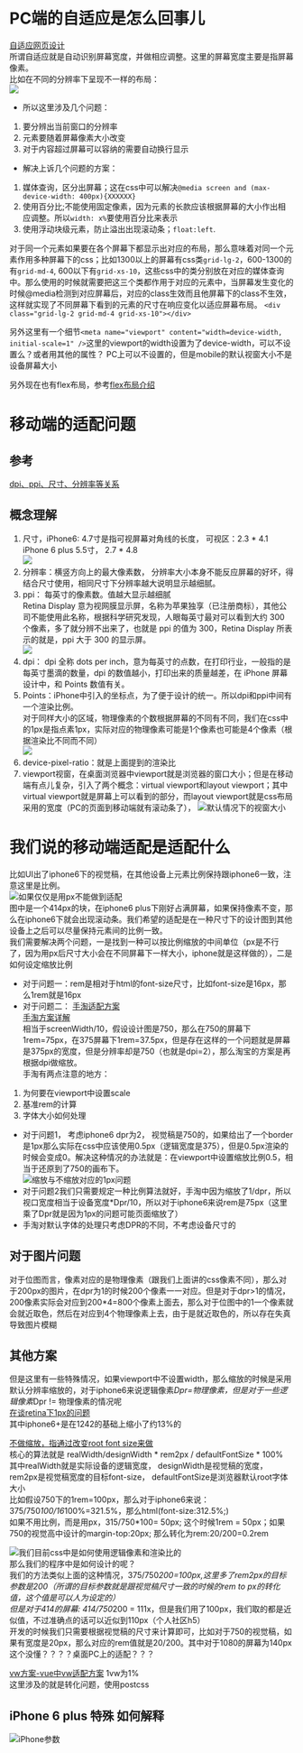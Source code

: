 # PC端的自适应是怎么回事儿  
[自适应网页设计](http://www.ruanyifeng.com/blog/2012/05/responsive_web_design.html)  
所谓自适应就是自动识别屏幕宽度，并做相应调整。这里的屏幕宽度主要是指屏幕像素。  
比如在不同的分辨率下呈现不一样的布局：  
![](https://github.com/Namicici/web-tech/blob/master/adaptive/images/response.png)   
* 所以这里涉及几个问题：  
1. 要分辨出当前窗口的分辨率  
2. 元素要随着屏幕像素大小改变  
3. 对于内容超过屏幕可以容纳的需要自动换行显示    
* 解决上诉几个问题的方案：  
1. 媒体查询，区分出屏幕；这在css中可以解决``@media screen and (max-device-width: 400px){XXXXXX}``
2. 使用百分比;不能使用固定像素，因为元素的长款应该根据屏幕的大小作出相应调整。所以``width: x%``要使用百分比来表示  
3. 使用浮动块级元素，防止溢出出现滚动条；``float:left``.  

对于同一个元素如果要在各个屏幕下都显示出对应的布局，那么意味着对同一个元素作用多种屏幕下的css；比如1300以上的屏幕有css类``grid-lg-2``，600-1300的有``grid-md-4``, 600以下有``grid-xs-10``，这些css中的类分别放在对应的媒体查询中。那么使用的时候就需要把这三个类都作用于对应的元素中，当屏幕发生变化的时候@media检测到对应屏幕后，对应的class生效而且他屏幕下的class不生效，这样就实现了不同屏幕下看到的元素的尺寸在响应变化以适应屏幕布局。 
``<div class="grid-lg-2 grid-md-4 grid-xs-10"></div>``   

另外这里有一个细节``<meta name="viewport" content="width=device-width, initial-scale=1" />``这里的viewport的width设置为了device-width，可以不设置么？或者用其他的属性？ PC上可以不设置的，但是mobile的默认视窗大小不是设备屏幕大小  

另外现在也有flex布局，参考[flex布局介绍](https://github.com/PawelLin/css-layout)  

# 移动端的适配问题  

## 参考  
[dpi、ppi、尺寸、分辨率等关系](http://www.cnblogs.com/liuwenbohhh/p/4522852.html)  

## 概念理解  
1. 尺寸，iPhone6: 4.7寸是指可视屏幕对角线的长度， 可视区：2.3 * 4.1  iPhone 6 plus 5.5寸， 2.7 * 4.8  
![](https://github.com/Namicici/web-tech/blob/master/adaptive/images/inch.png)  
2. 分辨率：横竖方向上的最大像素数， 分辨率大小本身不能反应屏幕的好坏，得结合尺寸使用，相同尺寸下分辨率越大说明显示越细腻。 
3. ppi： 每英寸的像素数。值越大显示越细腻  
Retina Display 意为视网膜显示屏，名称为苹果独享（已注册商标），其他公司不能使用此名称，根据科学研究发现，人眼每英寸最对可以看到大约 300 个像素，多了就分辨不出来了，也就是 ppi 的值为 300，Retina Display 所表示的就是，ppi 大于 300 的显示屏。  
![](https://github.com/Namicici/web-tech/blob/master/adaptive/images/retina.png)  
4. dpi： dpi 全称 dots per inch，意为每英寸的点数，在打印行业，一般指的是每英寸墨滴的数量，dpi 的数值越小，打印出来的质量越差，在 iPhone 屏幕设计中，和 Points 数值有关。 
5. Points：iPhone中引入的坐标点，为了便于设计的统一。所以dpi和ppi中间有一个渲染比例。  
对于同样大小的区域，物理像素的个数根据屏幕的不同有不同，我们在css中的1px是指点素1px，实际对应的物理像素可能是1个像素也可能是4个像素（根据渲染比不同而不同）  
![](https://github.com/Namicici/web-tech/blob/master/adaptive/images/points.png)  
6. device-pixel-ratio：就是上面提到的渲染比  
7. viewport视窗，在桌面浏览器中viewport就是浏览器的窗口大小；但是在移动端有点儿复杂，引入了两个概念：virtual viewport和layout viewport；其中virtual viewport就是屏幕上可以看到的部分，而layout viewport就是css布局采用的宽度（PC的页面到移动端就有滚动条了）， ![默认情况下的视窗大小](https://github.com/Namicici/web-tech/blob/master/adaptive/images/viewport.png)  

# 我们说的移动端适配是适配什么  
比如UI出了iphone6下的视觉稿，在其他设备上元素比例保持跟iphone6一致，注意这里是比例。  
![如果仅仅是用px不能做到适配](https://github.com/Namicici/web-tech/blob/master/adaptive/images/justPx.png)  
图中是一个414px的块，在iphone6 plus下刚好占满屏幕，如果保持像素不变，那么在iphone6下就会出现滚动条。我们希望的适配是在一种尺寸下的设计图到其他设备上之后可以尽量保持元素间的比例一致。    
我们需要解决两个问题，一是找到一种可以按比例缩放的中间单位（px是不行了，因为用px后尺寸大小会在不同屏幕下一样大小，iphone就是这样做的），二是如何设定缩放比例  
* 对于问题一：rem是相对于html的font-size尺寸，比如font-size是16px，那么1rem就是16px
* 对于问题二：
[手淘适配方案](https://github.com/amfe/article/issues/17)  
[手淘方案详解](http://div.io/topic/1092)  
相当于screenWidth/10，假设设计图是750，那么在750的屏幕下1rem=75px，在375屏幕下1rem=37.5px，但是存在这样的一个问题就是屏幕是375px的宽度，但是分辨率却是750（也就是dpi=2），那么淘宝的方案是再根据dpi做缩放。  
手淘有两点注意的地方：  
1. 为何要在viewport中设置scale  
2. 基准rem的计算  
3. 字体大小如何处理  
* 对于问题1， 考虑iphone6 dpr为2， 视觉稿是750的，如果给出了一个border是1px那么实际在css中应该使用0.5px（逻辑宽度是375），但是0.5px渲染的时候会变成0。解决这种情况的办法就是：在viewport中设置缩放比例0.5，相当于还原到了750的画布下。  
![缩放与不缩放对应的1px问题](https://github.com/Namicici/web-tech/blob/master/adaptive/images/shoutao.png)  
* 对于问题2我们只需要规定一种比例算法就好，手淘中因为缩放了1/dpr，所以视口宽度相当于设备宽度*Dpr/10，所以对于iphone6来说rem是75px（这里乘了Dpr就是因为1px的问题可能页面缩放了）  
*  手淘对默认字体的处理只考虑DPR的不同，不考虑设备尺寸的  

## 对于图片问题  
对于位图而言，像素对应的是物理像素（跟我们上面讲的css像素不同），那么对于200px的图片，在dpr为1的时候200个像素一一对应。但是对于dpr>1的情况，200像素实际会对应到200*4=800个像素上面去，那么对于位图中的1一个像素就会就近取色，然后在对应到4个物理像素上去，由于是就近取色的，所以存在失真导致图片模糊  

## 其他方案
但是这里有一些特殊情况，如果viewport中不设置width，那么缩放的时候是采用默认分辨率缩放的，对于iphone6来说逻辑像素*Dpr=物理像素，但是对于一些逻辑像素*Dpr != 物理像素的情况呢  
[在谈retina下1px的问题](https://www.w3cplus.com/css/fix-1px-for-retina.html)  
其中iphone6+是在1242的基础上缩小了约13%的  

[不做缩放，指通过改变root font size来做](http://blog.csdn.net/weihaifeng163/article/details/66974490)  
核心的算法就是 realWidth/designWidth * rem2px / defaultFontSize * 100%  
其中realWidth就是实际设备的逻辑宽度， designWidth是视觉稿的宽度， rem2px是视觉稿宽度的目标font-size， defaultFontSize是浏览器默认root字体大小  
比如假设750下的1rem=100px，那么对于iphone6来说：375/750*100/16*100%=321.5%，那么html(font-size:312.5%;)  
如果不用比例，而是用px，315/750*100= 50px; 这个时候1rem = 50px；如果750的视觉高中设计的margin-top:20px; 那么转化为rem:20/200=0.2rem  

![我们目前css中是如何使用逻辑像素和渲染比的](https://github.com/Namicici/web-tech/blob/master/adaptive/images/css-media.png)  
那么我们的程序中是如何设计的呢？  
我们的方法类似上面的这种情况，375/750*200=100px,这里多了rem2px的目标参数是200（所谓的目标参数就是跟视觉稿尺寸一致的时候的rem to px的转化值，这个值是可以人为设定的）    
但是对于414的屏幕: 414/750*200 = 111x，但是我们用了100px，我们取的都是近似值，不过准确点的话可以近似到110px（个人社区h5）   
开发的时候我们只需要根据视觉稿的尺寸来计算即可，比如对于750的视觉稿，如果有宽度是20px，那么对应的rem值就是20/200。其中对于1080的屏幕为140px这个没懂？？？？桌面PC上的适配？？？  

[vw方案-vue中vw适配方案](https://www.w3cplus.com/mobile/vw-layout-in-vue.html)
1vw为1%  
这里涉及的就是转化问题，使用postcss  

## iPhone 6 plus 特殊 如何解释   
![iPhone参数](https://github.com/Namicici/web-tech/blob/master/adaptive/images/iphoneSum.jpg) 

